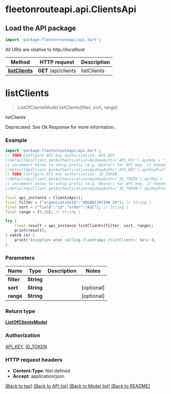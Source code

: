 # fleetonrouteapi.api.ClientsApi

## Load the API package
```dart
import 'package:fleetonrouteapi/api.dart';
```

All URIs are relative to *http://localhost*

Method | HTTP request | Description
------------- | ------------- | -------------
[**listClients**](ClientsApi.md#listclients) | **GET** /api/clients | listClients


# **listClients**
> ListOfClientsModel listClients(filter, sort, range)

listClients

Deprecated. See Ok Response for more information.

### Example 
```dart
import 'package:fleetonrouteapi/api.dart';
// TODO Configure API key authorization: API_KEY
//defaultApiClient.getAuthentication<ApiKeyAuth>('API_KEY').apiKey = 'YOUR_API_KEY';
// uncomment below to setup prefix (e.g. Bearer) for API key, if needed
//defaultApiClient.getAuthentication<ApiKeyAuth>('API_KEY').apiKeyPrefix = 'Bearer';
// TODO Configure API key authorization: ID_TOKEN
//defaultApiClient.getAuthentication<ApiKeyAuth>('ID_TOKEN').apiKey = 'YOUR_API_KEY';
// uncomment below to setup prefix (e.g. Bearer) for API key, if needed
//defaultApiClient.getAuthentication<ApiKeyAuth>('ID_TOKEN').apiKeyPrefix = 'Bearer';

final api_instance = ClientsApi();
final filter = {"organizationId":"ORGANIZATION_ID"}; // String | 
final sort = {"field":"id","order":"ASC"}; // String | 
final range = [0,20]; // String | 

try { 
    final result = api_instance.listClients(filter, sort, range);
    print(result);
} catch (e) {
    print('Exception when calling ClientsApi->listClients: $e\n');
}
```

### Parameters

Name | Type | Description  | Notes
------------- | ------------- | ------------- | -------------
 **filter** | **String**|  | 
 **sort** | **String**|  | [optional] 
 **range** | **String**|  | [optional] 

### Return type

[**ListOfClientsModel**](ListOfClientsModel.md)

### Authorization

[API_KEY](../README.md#API_KEY), [ID_TOKEN](../README.md#ID_TOKEN)

### HTTP request headers

 - **Content-Type**: Not defined
 - **Accept**: application/json

[[Back to top]](#) [[Back to API list]](../README.md#documentation-for-api-endpoints) [[Back to Model list]](../README.md#documentation-for-models) [[Back to README]](../README.md)

